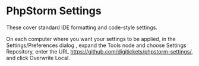 # PhpStorm Settings

These cover standard IDE formatting and code-style settings.

On each computer where you want your settings to be applied, in the Settings/Preferences dialog , expand the Tools node and choose Settings Repository, enter the URL https://github.com/digitickets/phpstorm-settings/, and click Overwrite Local.
